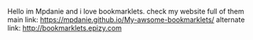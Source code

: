 Hello im Mpdanie and i love bookmarklets. 
check my website full of them 
main link: https://mpdanie.github.io/My-awsome-bookmarklets/
alternate link: http://bookmarklets.epizy.com
